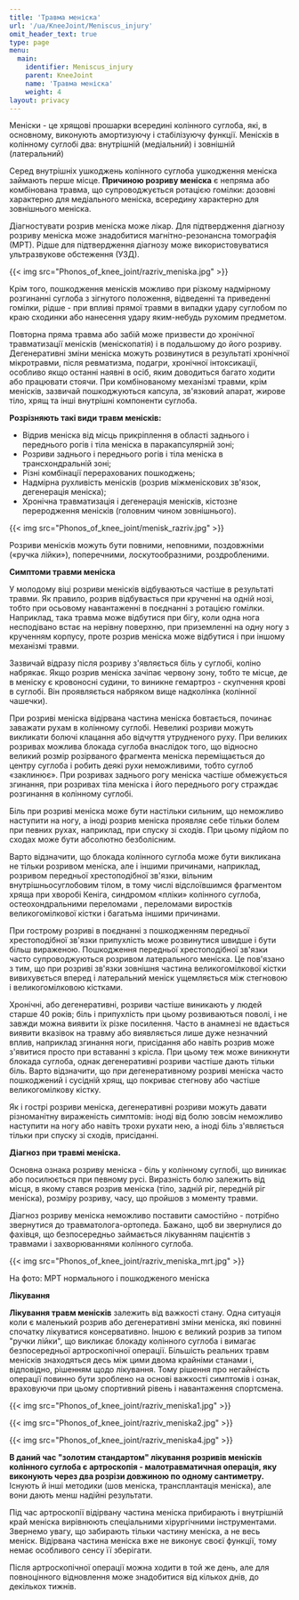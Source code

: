 ```yaml
---
title: 'Травма меніска'
url: '/ua/KneeJoint/Meniscus_injury'
omit_header_text: true
type: page
menu:
  main:
    identifier: Meniscus_injury
    parent: KneeJoint
    name: 'Травма меніска'
    weight: 4
layout: privacy
---
```


Меніски - це хрящові прошарки всередині колінного суглоба, які, в основному, виконують амортизуючу і стабілізуючу функції. Менісків в колінному суглобі два: внутрішній (медіальний) і зовнішній (латеральний)

Серед внутрішніх ушкоджень колінного суглоба ушкодження меніска займають перше місце. **Причиною розриву меніска** є непряма або комбінована травма, що супроводжується ротацією гомілки: дозовні характерно для медіального меніска, всередину характерно для зовнішнього меніска.

Діагностувати розрив меніска може лікар. Для підтвердження діагнозу розриву меніска може знадобитися магнітно-резонансна томографія (МРТ). Рідше для підтвердження діагнозу може використовуватися ультразвукове обстеження (УЗД).

{{< img src="Phonos_of_knee_joint/razriv_meniska.jpg" >}}

Крім того, пошкодження менісків можливо при різкому надмірному розгинанні суглоба з зігнутого положення, відведенні та приведенні гомілки, рідше - при впливі прямої травми в випадки удару суглобом по краю сходинки або нанесення удару яким-небудь рухомим предметом.

Повторна пряма травма або забій може призвести до хронічної травматизації менісків (меніскопатія) і в подальшому до його розриву. Дегенеративні зміни меніска можуть розвинутися в результаті хронічної мікротравми, після ревматизма, подагри, хронічної інтоксикації, особливо якщо останні наявні в осіб, яким доводиться багато ходити або працювати стоячи. При комбінованому механізмі травми, крім менісків, зазвичай пошкоджуються капсула, зв'язковий апарат, жирове тіло, хрящ та інші внутрішні компоненти суглоба.

**Розрізняють такі види травм менісків:**
- Відрив меніска від місць прикріплення в області заднього і переднього рогів і тіла меніска в паракапсулярній зоні;
- Розриви заднього і переднього рогів і тіла меніска в трансхондральній зоні;
- Різні комбінації перерахованих пошкоджень;
- Надмірна рухливість менісків (розрив міжменіскових зв'язок, дегенерація меніска);
- Хронічна травматизація і дегенерація менісків, кістозне переродження менісків (головним чином зовнішнього).

{{< img src="Phonos_of_knee_joint/menisk_razriv.jpg" >}}

Розриви менісків можуть бути повними, неповними, поздовжніми («ручка лійки»), поперечними, лоскутообразними, роздробленими.

**Симптоми травми меніска**

У молодому віці розриви менісків відбуваються частіше в результаті травми. Як правило, розрив відбувається при крученні на одній нозі, тобто при осьовому навантаженні в поєднанні з ротацією гомілки. Наприклад, така травма може відбутися при бігу, коли одна нога несподівано встає на нерівну поверхню, при приземленні на одну ногу з крученням корпусу, проте розрив меніска може відбутися і при іншому механізмі травми.

Зазвичай відразу після розриву з'являється біль у суглобі, коліно набрякає. Якщо розрив меніска зачіпає червону зону, тобто те місце, де в меніску є кровоносні судини, то виникне гемартроз - скупчення крові в суглобі. Він проявляється набряком вище надколінка (колінної чашечки).

При розриві меніска відірвана частина меніска бовтається, починає заважати рухам в колінному суглобі. Невеликі розриви можуть викликати болючі клацання або відчуття утрудненого руху. При великих розривах можлива блокада суглоба внаслідок того, що відносно великий розмір розірваного фрагмента меніска переміщається до центру суглоба і робить деякі рухи неможливими, тобто суглоб «заклинює». При розривах заднього рогу меніска частіше обмежується згинання, при розривах тіла меніска і його переднього рогу страждає розгинання в колінному суглобі.

Біль при розриві меніска може бути настільки сильним, що неможливо наступити на ногу, а іноді розрив меніска проявляє себе тільки болем при певних рухах, наприклад, при спуску зі сходів. При цьому підйом по сходах може бути абсолютно безболісним.

Варто відзначити, що блокада колінного суглоба може бути викликана не тільки розривом меніска, але і іншими причинами, наприклад, розривом передньої хрестоподібної зв'язки, вільним внутрішньосуглобовим тілом, в тому числі відслоївшимся фрагментом хряща при хворобі Кеніга, синдромом «пліки» колінного суглоба, остеохондральними переломами , переломами виростків великогомілкової кістки і багатьма іншими причинами.

При гострому розриві в поєднанні з пошкодженням передньої хрестоподібної зв'язки припухлість може розвинутися швидше і бути більш вираженою. Пошкодження передньої хрестоподібної зв'язки часто супроводжуються розривом латерального меніска. Це пов'язано з тим, що при розриві зв'язки зовнішня частина великогомілкової кістки вивихувється вперед і латеральний меніск ущемляється між стегновою і великогомілковою кістками.

Хронічні, або дегенеративні, розриви частіше виникають у людей старше 40 років; біль і припухлість при цьому розвиваються поволі, і не завжди можна виявити їх різке посилення. Часто в анамнезі не вдається виявити вказівок на травму або виявляється лише дуже незначний вплив, наприклад згинання ноги, присідання або навіть розрив може з'явитися просто при вставанні з крісла. При цьому теж може виникнути блокада суглоба, однак дегенеративні розриви частіше дають тільки біль. Варто відзначити, що при дегенеративному розриві меніска часто пошкоджений і сусідній хрящ, що покриває стегнову або частіше великогомілкову кістку.

Як і гострі розриви меніска, дегенеративні розриви можуть давати різноманітну вираженість симптомів: іноді від болю зовсім неможливо наступити на ногу або навіть трохи рухати нею, а іноді біль з'являється тільки при спуску зі сходів, присіданні.

**Діагноз при травмі меніска.**

Основна ознака розриву меніска - біль у колінному суглобі, що виникає або посилюється при певному русі. Виразність болю залежить від місця, в якому стався розрив меніска (тіло, задній ріг, передній ріг меніска), розміру розриву, часу, що пройшов з моменту травми.

Діагноз розриву меніска неможливо поставити самостійно - потрібно звернутися до травматолога-ортопеда. Бажано, щоб ви звернулися до фахівця, що безпосередньо займається лікуванням пацієнтів з травмами і захворюваннями колінного суглоба.

{{< img src="Phonos_of_knee_joint/razriv_meniska_mrt.jpg" >}}

На фото: МРТ нормального і пошкодженого меніска

**Лікування**

**Лікування травм менісків** залежить від важкості стану. Одна ситуація коли є маленький розрив або дегенеративні зміни меніска, які повинні спочатку лікуватися консервативно. Іншою є великий розрив за типом "ручки лійки", що викликає блокаду колінного суглоба і вимагає безпосередньої артроскопічної операції. Більшість реальних травм менісків знаходяться десь між цими двома крайніми станами і, відповідно, рішенням щодо лікування. Тому рішення про негайність операції повинно бути зроблено на основі важкості симптомів і ознак, враховуючи при цьому спортивний рівень і навантаження спортсмена.

{{< img src="Phonos_of_knee_joint/razriv_meniska1.jpg" >}}


{{< img src="Phonos_of_knee_joint/razriv_meniska2.jpg" >}}


{{< img src="Phonos_of_knee_joint/razriv_meniska4.jpg" >}}

**В даний час "золотим стандартом" лікування розривів менісків колінного суглоба є артроскопія - малотравматичная операція, яку виконують через два розрізи довжиною по одному сантиметру.** Існують й інші методики (шов меніска, трансплантація меніска), але вони дають менш надійні результати.

Під час артроскопії відірвану частина меніска прибирають і внутрішній край меніска вирівнюють спеціальними хірургічними інструментами. Звернемо увагу, що забирають тільки частину меніска, а не весь меніск. Відірвана частина меніска вже не виконує своєї функції, тому немає особливого сенсу її зберігати.

Після артроскопічної операції можна ходити в той же день, але для повноцінного відновлення може знадобитися від кількох днів, до декількох тижнів.

